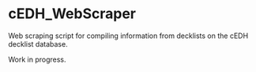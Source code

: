 # cEDH_WebScraper
Web scraping script for compiling information from decklists on the cEDH decklist database.

Work in progress. 

